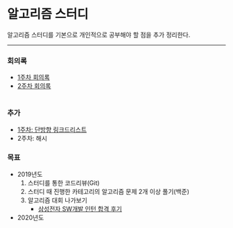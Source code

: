 알고리즘 스터디
=========
알고리즘 스터디를 기본으로 개인적으로 공부해야 할 점을 추가 정리한다.
- - - - -
### 회의록
* [1주차 회의록](https://github.com/bulkwang-study/algol/blob/master/docs/week_1.md)
* [2주차 회의록](https://github.com/bulkwang-study/algol/blob/master/docs/week_2.md)
</br></br>

### 추가
* [1주차: 단방향 링크드리스트](https://github.com/nara1030/Algorithm/blob/master/study/src/week_1/week_1.md)
* 2주차: 해시

### 목표
* 2019년도
	1. 스터디를 통한 코드리뷰(Git)
	2. 스터디 때 진행한 카테고리의 알고리즘 문제 2개 이상 풀기(백준)
	3. 알고리즘 대회 나가보기
		* [삼성전자 SW개발 인턴 합격 후기]()
* 2020년도